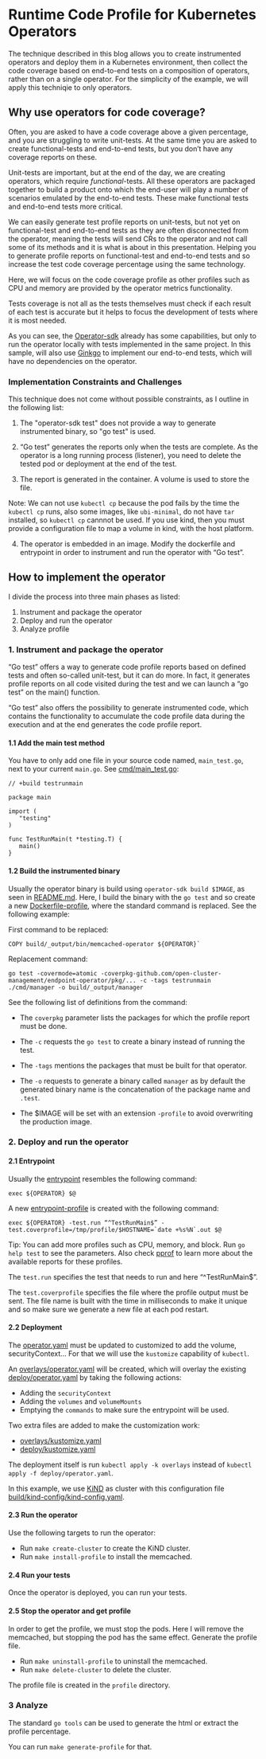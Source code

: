 # Runtime Code Profile for Kubernetes Operators 

The technique described in this blog allows you to create instrumented operators and deploy them in a Kubernetes environment, then collect the code coverage based on end-to-end tests on a composition of operators, rather than on a single operator. For the simplicity of the example, we will apply this techniqie to only operators.

## Why use operators for code coverage?

Often, you are asked to have a code coverage above a given percentage, and you are struggling to write unit-tests. At the same time you are asked to create functional-tests and end-to-end tests, but you don’t have any coverage reports on these.

Unit-tests are important, but at the end of the day, we are creating operators, which require _functional_-tests. All these operators are packaged together to build a product onto which the end-user will play a number of scenarios emulated by the end-to-end tests. These make functional tests and end-to-end tests more critical.

We can easily generate test profile reports on unit-tests, but not yet on functional-test and end-to-end tests as they are often disconnected from the operator, meaning the tests will send CRs to the operator and not call some of its methods and it is what is about in this presentation. Helping you to generate profile reports on functional-test and end-to-end tests and so increase the test code coverage percentage using the same technology. 

Here, we will focus on the code coverage profile as other profiles such as CPU and memory are provided by the operator metrics functionality.

Tests coverage is not all as the tests themselves must check if each result of each test is accurate but it helps to focus the development of tests where it is most needed.

As you can see, the [Operator-sdk](https://sdk.operatorframework.io/docs/golang/e2e-tests) already has some capabilities, but only to run the operator locally with tests implemented in the same project. In this sample, will also use [Ginkgo](https://onsi.github.io/ginkgo/) to implement our end-to-end tests, which will have no dependencies on the operator.

### Implementation Constraints and Challenges

This technique does not come without possible constraints, as I outline in the following list:

1. The "operator-sdk test" does not provide a way to generate instrumented binary, so "go test" is used.

2. “Go test” generates the reports only when the tests are complete. As the operator is a long running process (listener), you need to delete the tested pod or deployment at the end of the test.

3. The report is generated in the container. A volume is used to store the file.

Note: We can not use `kubectl cp` because the pod fails by the time the `kubectl cp` runs, also some images, like `ubi-minimal`, do not have `tar` installed, so `kubectl cp` cannnot be used. If you use kind, then you must provide a configuration file to map a volume in kind, with the host platform.

4. The operator is embedded in an image. Modify the dockerfile and entrypoint in order to instrument and run the operator with “Go test”.

## How to implement the operator

I divide the process into three main phases as listed:

1. Instrument and package the operator
2. Deploy and run the operator
3. Analyze profile

### 1. Instrument and package the operator 

“Go test” offers a way to generate code profile reports based on defined tests and often so-called unit-test, but it can do more. In fact, it generates profile reports on all code visited during the test and we can launch a “go test” on the main() function.

“Go test” also offers the possibility to generate instrumented code, which contains the functionality to accumulate the code profile data during the execution and at the end generates the code profile report. 
#### 1.1 Add the main test method

You have to only add one file in your source code named, `main_test.go`, next to your current `main.go`. See [cmd/main_test.go](cmd/manager/main_test.go):

```
// +build testrunmain
 
package main
 
import (
   "testing"
)
 
func TestRunMain(t *testing.T) {
   main()
}
```

#### 1.2 Build the instrumented binary

Usually the operator binary is build using `operator-sdk build $IMAGE`, as seen in [README.md](README.md#buildoperator). Here, I build the binary with the `go test` and so create a new [Dockerfile-profile](build/Dockerfile-profile), where the standard command is replaced. See the following example:

First command to be replaced:

```
COPY build/_output/bin/memcached-operator ${OPERATOR}`
```
Replacement command:

```
go test -covermode=atomic -coverpkg-github.com/open-cluster-management/endpoint-operator/pkg/... -c -tags testrunmain ./cmd/manager -o build/_output/manager
```
See the following list of definitions from the command:

 - The `coverpkg` parameter lists the packages for which the profile report must be done.

 - The `-c` requests the `go test` to create a binary instead of running the test.

 - The `-tags` mentions the packages that must be built for that operator.

 - The `-o` requests to generate a binary called `manager` as by default the generated binary name is the concatenation of the package name and `.test`.

 - The $IMAGE will be set with an extension `-profile` to avoid overwriting the production image.

### 2. Deploy and run the operator

#### 2.1 Entrypoint

Usually the [entrypoint](build/bin/entrypoint) resembles the following command:

``` 
exec ${OPERATOR} $@
```
A new [entrypoint-profile](build/bin/entrypoint-profile) is created with the following command:

```
exec ${OPERATOR} -test.run “^TestRunMain$” -test.coverprofile=/tmp/profile/$HOSTNAME=`date +%s%N`.out $@
```

Tip: You can add more profiles such as CPU, memory, and block. Run `go help test` to see the parameters. Also check [pprof](https://github.com/google/pprof) to learn more about the available reports for these profiles.

The `test.run` specifies the test that needs to run and here “^TestRunMain$”.

The `test.coverprofile` specifies the file where the profile output must be sent. The file name is built with the time in milliseconds to make it unique and so make sure we generate a new file at each pod restart.

#### 2.2 Deployment

The [operator.yaml](deploy/operator.yaml) must be updated to customized to add the volume, securityContext... For that we will use the `kustomize` capability of `kubectl`.

An [overlays/operator.yaml](overlays/operator.yaml) will be created, which will overlay the existing [deploy/operator.yaml](deploy/operator.yaml) by taking the following actions:

 - Adding the `securityContext`
 - Adding the `volumes` and `volumeMounts`
 - Emptying the `commands` to make sure the entrypoint will be used.

Two extra files are added to make the customization work:

- [overlays/kustomize.yaml](overlays/kustomization.yaml)
- [deploy/kustomize.yaml](deploy/kustomization.yaml)
  
The deployment itself is run `kubectl apply -k overlays` instead of `kubectl apply -f deploy/operator.yaml`.

In this example, we use [KiND](https://kind.sigs.k8s.io/docs/user/quick-start/) as cluster with this configuration file [build/kind-config/kind-config.yaml](build/kind-config/kind-config.yaml).

#### 2.3 Run the operator

Use the following targets to run the operator:

- Run `make create-cluster` to create the KiND cluster.
- Run `make install-profile` to install the memcached.


#### 2.4 Run your tests

Once the operator is deployed, you can run your tests.

#### 2.5 Stop the operator and get profile

In order to get the profile, we must stop the pods. Here I will remove the memcached, but stopping the pod has the same effect. Generate the profile file.

- Run `make uninstall-profile` to uninstall the memcached.
- Run `make delete-cluster` to delete the cluster.

The profile file is created in the `profile` directory.

### 3 Analyze

The standard `go tools` can be used to generate the html or extract the profile percentage.

You can run `make generate-profile` for that.
